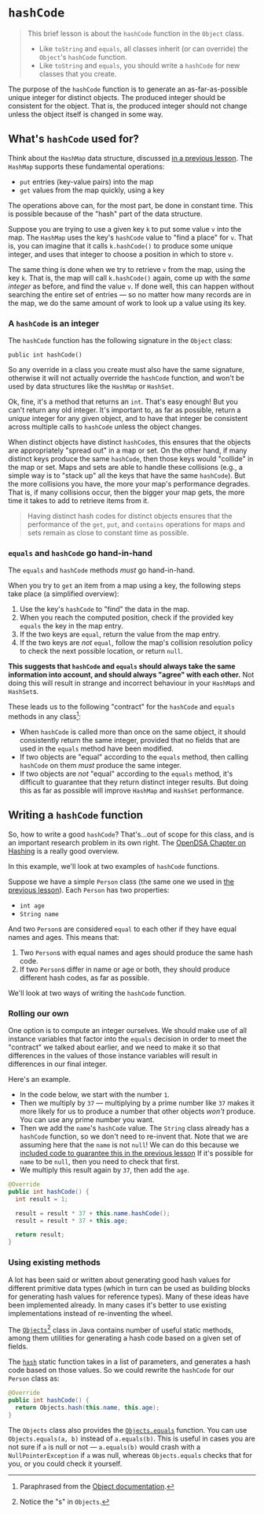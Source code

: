 # `hashCode`

> This brief lesson is about the `hashCode` function in the `Object` class.
> * Like `toString` and `equals`, all classes inherit (or can override) the `Object`'s `hashCode` function.
> * Like `toString` and `equals`, you should write a `hashCode` for new classes that you create.

The purpose of the `hashCode` function is to generate an as-far-as-possible unique integer for distinct objects.
The produced integer should be consistent for the object.
That is, the produced integer should not change unless the object itself is changed in some way.

## What's `hashCode` used for?

Think about the `HashMap` data structure, discussed [in a previous lesson](../03_lists_maps_existing_classes/).
The `HashMap` supports these fundamental operations:

- `put` entries (key-value pairs) into the map
- `get` values from the map quickly, using a key

The operations above can, for the most part, be done in constant time.
This is possible because of the "hash" part of the data structure.

Suppose you are trying to use a given key `k` to put some value `v` into the map.
The `HashMap` uses the key's `hashCode` value to "find a place" for `v`.
That is, you can imagine that it calls `k.hashCode()` to produce some unique integer, and uses that integer to choose a position in which to store `v`.

The same thing is done when we try to retrieve `v` from the map, using the key `k`.
That is, the map will call `k.hashCode()` again, come up with the _same integer_ as before, and find the value `v`.
If done well, this can happen without searching the entire set of entries — so no matter how many records are in the map, we do the same amount of work to look up a value using its key.

### A `hashCode` is an integer

The `hashCode` function has the following signature in the `Object` class:

`public int hashCode()`

So any override in a class you create must also have the same signature, otherwise it will not actually override the `hashCode` function, and won't be used by data structures like the `HashMap` or `HashSet`.

Ok, fine, it's a method that returns an `int`. That's easy enough! But you can't return any old integer. It's important to, as far as possible, return a _unique_ integer for any given object, and to have that integer be consistent across multiple calls to `hashCode` unless the object changes.

When distinct objects have distinct `hashCode`s, this ensures that the objects are appropriately "spread out" in a map or set.
On the other hand, if many distinct keys produce the same `hashCode`, then those keys would "collide" in the map or set.
Maps and sets are able to handle these collisions (e.g., a simple way is to "stack up" all the keys that have the same `hashCode`).
But the more collisions you have, the more your map's performance degrades.
That is, if many collisions occur, then the bigger your map gets, the more time it takes to add to retrieve items from it.

> Having distinct hash codes for distinct objects ensures that the performance of the `get`, `put`, and `contains` operations for maps and sets remain as close to constant time as possible.

### `equals` and `hashCode` go hand-in-hand

The `equals` and `hashCode` methods _must_ go hand-in-hand.

When you try to `get` an item from a map using a key, the following steps take place (a simplified overview):

1. Use the key's `hashCode` to "find" the data in the map.
2. When you reach the computed position, check if the provided key `equals` the key in the map entry.
3. If the two keys are `equal`, return the value from the map entry.
4. If the two keys are _not_ `equal`, follow the map's collision resolution policy to check the next possible location, or return `null`.

**This suggests that `hashCode` and `equals` should always take the same information into account, and should always "agree" with each other.**
Not doing this will result in strange and incorrect behaviour in your `HashMap`s and `HashSet`s.

These leads us to the following "contract" for the `hashCode` and `equals` methods in any class[^javadoc]:

- When `hashCode` is called more than once on the same object, it should consistently return the same integer, provided that no fields that are used in the `equals` method have been modified.
- If two objects are "equal" according to the `equals` method, then calling `hashCode` on them _must_ produce the same integer.
- If two objects are _not_ "equal" according to the `equals` method, it's difficult to guarantee that they return distinct integer results. But doing this as far as possible will improve `HashMap` and `HashSet` performance.

## Writing a `hashCode` function

So, how to write a good `hashCode`?
That's...out of scope for this class, and is an important research problem in its own right.
The [OpenDSA Chapter on Hashing](https://opendsa-server.cs.vt.edu/ODSA/Books/Everything/html/HashIntro.html) is a really good overview.

In this example, we'll look at two examples of `hashCode` functions.

Suppose we have a simple `Person` class (the same one we used in [the previous lesson](../11_inheritance_equality/)). Each `Person` has two properties:

- `int age`
- `String name`

And two `Person`s are considered `equal` to each other if they have equal names and ages.
This means that:

1. Two `Person`s with equal names and ages should produce the same hash code.
2. If two `Person`s differ in name or age or both, they should produce different hash codes, as far as possible.

We'll look at two ways of writing the `hashCode` function.

### Rolling our own

One option is to compute an integer ourselves.
We should make use of all instance variables that factor into the `equals` decision in order to meet the "contract" we talked about earlier, and we need to make it so that differences in the values of those instance variables will result in differences in our final integer.

Here's an example.

- In the code below, we start with the number `1`.
- Then we multiply by `37` — multiplying by a prime number like `37` makes it more likely for us to produce a number that other objects _won't_ produce. You can use any prime number you want.
- Then we add the `name`'s `hashCode` value. The `String` class already has a `hashCode` function, so we don't need to re-invent that. Note that we are assuming here that the `name` is not `null`! We can do this because we [included code to guarantee this in the previous lesson](../11_inheritance_equality#equals) If it's possible for `name` to be `null`, then you need to check that first.
- We multiply this result again by `37`, then add the `age`.

```java
@Override
public int hashCode() {
  int result = 1;

  result = result * 37 + this.name.hashCode();
  result = result * 37 + this.age;

  return result;
}
```

### Using existing methods

A lot has been said or written about generating good hash values for different primitive data types (which in turn can be used as building blocks for generating hash values for reference types).
Many of these ideas have been implemented already.
In many cases it's better to use existing implementations instead of re-inventing the wheel.

The [`Objects`](https://docs.oracle.com/en/java/javase/21/docs/api/java.base/java/util/Objects.html)[^s] class in Java contains number of useful static methods, among them utilities for generating a hash code based on a given set of fields.

[^s]: Notice the "s" in `Objects`.

The [`hash`](https://docs.oracle.com/en/java/javase/21/docs/api/java.base/java/util/Objects.html#hash(java.lang.Object...)) static function takes in a list of parameters, and generates a hash code based on those values.
So we could rewrite the `hashCode` for our `Person` class as:

```java
@Override
public int hashCode() {
  return Objects.hash(this.name, this.age);
}
```

The `Objects` class also provides the [`Objects.equals`](https://docs.oracle.com/en/java/javase/21/docs/api/java.base/java/util/Objects.html#equals(java.lang.Object,java.lang.Object)) function. You can use `Objects.equals(a, b)` instead of `a.equals(b)`.
This is useful in cases you are not sure if `a` is null or not — `a.equals(b)` would crash with a `NullPointerException` if `a` was null, whereas `Objects.equals` checks that for you, or you could check it yourself.

[^javadoc]: Paraphrased from the [Object documentation](https://docs.oracle.com/en/java/javase/21/docs/api/java.base/java/lang/Object.html#hashCode()).
